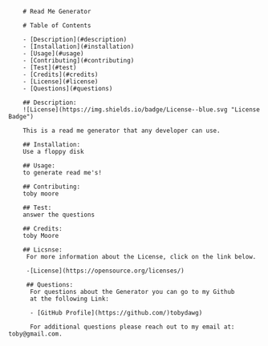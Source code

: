 
        # Read Me Generator

        # Table of Contents

        - [Description](#description)
        - [Installation](#installation)
        - [Usage](#usage)
        - [Contributing](#contributing)
        - [Test](#test)
        - [Credits](#credits)
        - [License](#license)
        - [Questions](#questions)

        ## Description:
        ![License](https://img.shields.io/badge/License--blue.svg "License Badge")

        This is a read me generator that any developer can use.
        
        ## Installation:
        Use a floppy disk

        ## Usage:
        to generate read me's!
        
        ## Contributing:
        toby moore
       
        ## Test:
        answer the questions
       
        ## Credits:
        toby Moore
       
        ## Licsnse:
         For more information about the License, click on the link below.

         -[License](https://opensource.org/licenses/)

         ## Questions:
          For questions about the Generator you can go to my Github
          at the following Link:

          - [GitHub Profile](https://github.com/)tobydawg)

          For additional questions please reach out to my email at: toby@gmail.com.
        
        